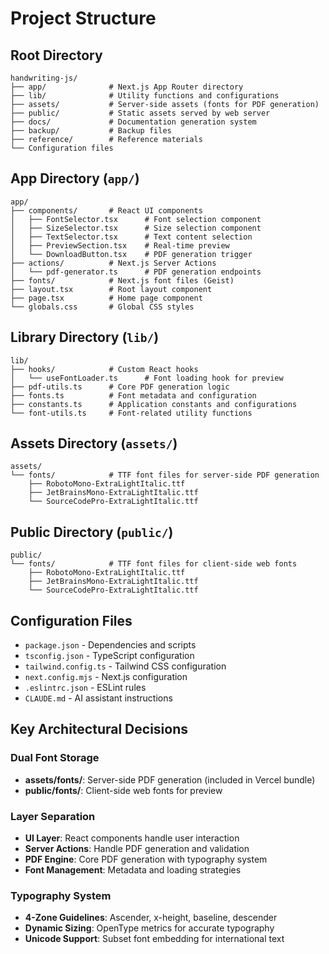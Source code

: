 # Project Structure

## Root Directory
```
handwriting-js/
├── app/              # Next.js App Router directory
├── lib/              # Utility functions and configurations
├── assets/           # Server-side assets (fonts for PDF generation)
├── public/           # Static assets served by web server
├── docs/             # Documentation generation system
├── backup/           # Backup files
├── reference/        # Reference materials
└── Configuration files
```

## App Directory (`app/`)
```
app/
├── components/       # React UI components
│   ├── FontSelector.tsx      # Font selection component
│   ├── SizeSelector.tsx      # Size selection component
│   ├── TextSelector.tsx      # Text content selection
│   ├── PreviewSection.tsx    # Real-time preview
│   └── DownloadButton.tsx    # PDF generation trigger
├── actions/          # Next.js Server Actions
│   └── pdf-generator.ts      # PDF generation endpoints
├── fonts/            # Next.js font files (Geist)
├── layout.tsx        # Root layout component
├── page.tsx          # Home page component
└── globals.css       # Global CSS styles
```

## Library Directory (`lib/`)
```
lib/
├── hooks/            # Custom React hooks
│   └── useFontLoader.ts      # Font loading hook for preview
├── pdf-utils.ts      # Core PDF generation logic
├── fonts.ts          # Font metadata and configuration
├── constants.ts      # Application constants and configurations
└── font-utils.ts     # Font-related utility functions
```

## Assets Directory (`assets/`)
```
assets/
└── fonts/            # TTF font files for server-side PDF generation
    ├── RobotoMono-ExtraLightItalic.ttf
    ├── JetBrainsMono-ExtraLightItalic.ttf
    └── SourceCodePro-ExtraLightItalic.ttf
```

## Public Directory (`public/`)
```
public/
└── fonts/            # TTF font files for client-side web fonts
    ├── RobotoMono-ExtraLightItalic.ttf
    ├── JetBrainsMono-ExtraLightItalic.ttf
    └── SourceCodePro-ExtraLightItalic.ttf
```

## Configuration Files
- `package.json` - Dependencies and scripts
- `tsconfig.json` - TypeScript configuration
- `tailwind.config.ts` - Tailwind CSS configuration
- `next.config.mjs` - Next.js configuration
- `.eslintrc.json` - ESLint rules
- `CLAUDE.md` - AI assistant instructions

## Key Architectural Decisions

### Dual Font Storage
- **assets/fonts/**: Server-side PDF generation (included in Vercel bundle)
- **public/fonts/**: Client-side web fonts for preview

### Layer Separation
- **UI Layer**: React components handle user interaction
- **Server Actions**: Handle PDF generation and validation
- **PDF Engine**: Core PDF generation with typography system
- **Font Management**: Metadata and loading strategies

### Typography System
- **4-Zone Guidelines**: Ascender, x-height, baseline, descender
- **Dynamic Sizing**: OpenType metrics for accurate typography
- **Unicode Support**: Subset font embedding for international text